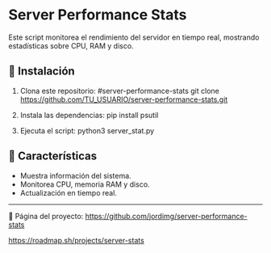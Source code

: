 # Server Performance Stats

Este script monitorea el rendimiento del servidor en tiempo real, mostrando estadísticas sobre CPU, RAM y disco.

## 🚀 Instalación

1. Clona este repositorio:
   #server-performance-stats
   git clone https://github.com/TU_USUARIO/server-performance-stats.git

2. Instala las dependencias:
   pip install psutil

3. Ejecuta el script:
   python3 server_stat.py


## 📌 Características
- Muestra información del sistema.
- Monitorea CPU, memoria RAM y disco.
- Actualización en tiempo real.

---
🔗 Página del proyecto: https://github.com/jordimg/server-performance-stats

https://roadmap.sh/projects/server-stats
